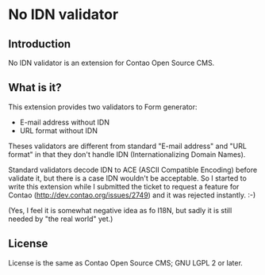 # No IDN validator

## Introduction

No IDN validator is an extension for Contao Open Source CMS.


## What is it?

This extension provides two validators to Form generator:

* E-mail address without IDN
* URL format without IDN

Theses validators are different from standard "E-mail address" and "URL
format" in that they don't handle IDN (Internationalizing Domain Names).

Standard validators decode IDN to ACE (ASCII Compatible Encoding) before
validate it, but there is a case IDN wouldn't be acceptable.  So I started
to write this extension while I submitted the ticket to request a feature
for Contao (http://dev.contao.org/issues/2749) and it was rejected
instantly.  :-)

(Yes, I feel it is somewhat negative idea as fo I18N, but sadly it is
still needed by "the real world" yet.)

## License

License is the same as Contao Open Source CMS; GNU LGPL 2 or later.
